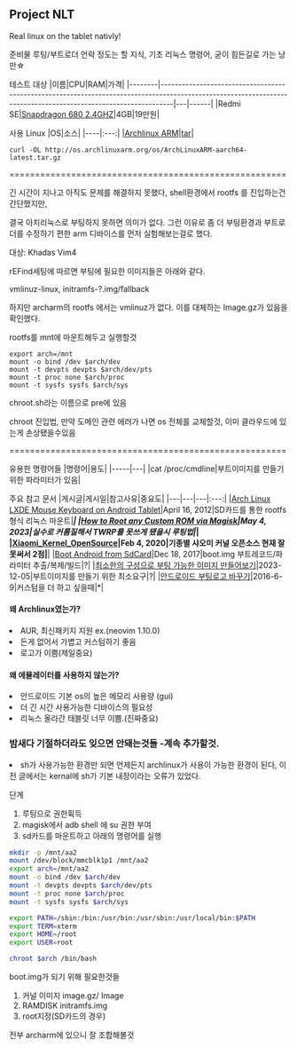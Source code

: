 ## Project NLT
Real linux on the tablet nativly!

준비물
루팅/부트로더 언락 정도는 할 지식, 기초 리눅스 명령어, 굳이 힘든길로 가는 낭만☆

테스트 대상
|이름|CPU|RAM|가격|
|--------|---------------------------------------------------------------------------------------------------------------------------------------------------------------|---|------|
|Redmi SE|[Snapdragon 680 2.4GHZ](https://www.qualcomm.com/products/mobile/snapdragon/smartphones/snapdragon-6-series-mobile-platforms/snapdragon-680-4g-mobile-platform)|4GB|19만원|

사용 Linux
|OS|소스|
|----|:---:|
|[Archlinux ARM](https://archlinuxarm.org/platforms/armv8/generic)|[tar](http://os.archlinuxarm.org/os/ArchLinuxARM-aarch64-latest.tar.gz)|
```
curl -OL http://os.archlinuxarm.org/os/ArchLinuxARM-aarch64-latest.tar.gz
```

======================================================

긴 시간이 지나고 아직도 문제를 해결하지 못했다, shell환경에서 rootfs 를 진입하는건 간단했지만,

결국 아치리눅스로 부팅하지 못하면 의미가 없다. 그런 이유로 좀 더 부팅환경과 부트로더를 수정하기 편한 arm 디바이스를 먼저 실험해보는걸로 했다.

대상: Khadas Vim4

rEFind세팅에 따르면 부팅에 필요한 이미지들은 아래와 같다.

vmlinuz-linux, initramfs-?.img/fallback

하지만 archarm의 rootfs 에서는 vmlinuz가 없다. 이를 대체하는 Image.gz가 있음을 확인했다.

rootfs를 mnt에 마운트해두고 실행할것

```
export arch=/mnt
mount -o bind /dev $arch/dev
mount -t devpts devpts $arch/dev/pts
mount -t proc none $arch/proc
mount -t sysfs sysfs $arch/sys
```
chroot.sh라는 이름으로 pre에 있음

chroot 진입법, 만약 도메인 관련 에러가 나면 os 전체를 교체할것, 이미 클라우드에 있는게 손상됐을수있음


======================================================

유용한 명령어들
|명령어|용도|
|-----|---|
|cat /proc/cmdline|부트이미지를 만들기 위한 파라미터가 있음|

주요 참고 문서
|게시글|게시일|참고사유|중요도|
|---|---|---|:---:|
|[Arch Linux LXDE Mouse Keyboard on Android Tablet](https://thomaspolasek.blogspot.com/2012/04/arch-linux-lxde-w-xorg-mouse-keyboard_16.html)|April 16, 2012|SD카드를 통한 rootfs형식 리눅스 마운트|*****|
|[How to Root any Custom ROM via Magisk](https://droidwin.com/how-to-root-any-custom-rom-via-magisk/#Root_any_Custom_ROM_via_Magisk_Patched_Boot)|May 4, 2023|실수로 커롬질해서 TWRP를 못쓰게 됐을시 루팅법|***|
|[Xiaomi_Kernel_OpenSource](https://github.com/MiCode/Xiaomi_Kernel_OpenSource/tree/xun-t-oss)|Feb 4, 2020|기종별 샤오미 커널 오픈소스 현재 잘 못써서 2점|**|
|[Boot Android from SdCard](https://linux-sunxi.org/Boot_Android_from_SdCard)|Dec 18, 2017|boot.img 부트레코드/파라미터 추출/복제/빌드|?|
|[최소한의 구성으로 부팅 가능한 이미지 만들어보기](https://unknownpgr.com/posts/make-bootable-disk/index.html)|2023-12-05|부트이미지를 만들기 위한 최소요구|?|
|[안드로이드 부팅로고 바꾸기](https://blog.naver.com/kangyunmoon/220731939104)|2016-6-9|커스텀을 더 하고 싶을때|*|

#### 왜 Archlinux였는가?
<li/> AUR, 최신패키지 지원 ex.(neovim 1.10.0)
<li/> 든게 없어서 가볍고 커스텀하기 좋음
<li/> 로고가 이쁨(제일중요)

#### 왜 에뮬레이터를 사용하지 않는가?
<li/> 안드로이드 기본 os의 높은 메모리 사용량 (gui)
<li/> 더 긴 시간 사용가능한 디바이스의 필요성
<li/> 리눅스 올라간 태블릿 너무 이쁨.(진짜중요)

### 밤새다 기절하더라도 잊으면 안돼는것들 -계속 추가할것.
<li/> sh가 사용가능한 환경만 되면 언제든지 archlinux가 사용이 가능한 환경이 된다, 이전 글에서는 kernal에 sh가 기본 내장이라는 오류가 있었다.
  
단계
1. 루팅으로 권한휙득
2. magisk에서 adb shell 에 su 권한 부여
3. sd카드를 마운트하고 아래의 명령어를 실행

```bash
mkdir -p /mnt/aa2
mount /dev/block/mmcblk1p1 /mnt/aa2
export arch=/mnt/aa2
mount -o bind /dev $arch/dev
mount -t devpts devpts $arch/dev/pts
mount -t proc none $arch/proc
mount -t sysfs sysfs $arch/sys

export PATH=/sbin:/bin:/usr/bin:/usr/sbin:/usr/local/bin:$PATH
export TERM=xterm
export HOME=/root
export USER=root

chroot $arch /bin/bash
```

boot.img가 되기 위해 필요한것들
1. 커널 이미지 image.gz/ Image
2. RAMDISK initramfs.img
3. root지정(SD카드의 경우)

전부 archarm에 있으니 잘 조합해볼것
